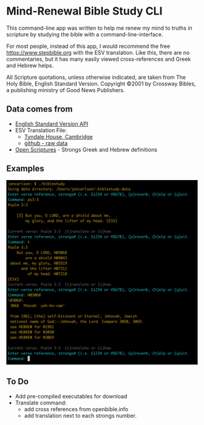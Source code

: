 # Mind-Renewal Bible Study CLI

This command-line app was written to help me renew my mind to truths in scripture by studying the bible with a command-line-interface.

For most people, instead of this app, I would recommend the free https://www.stepbible.org with the ESV translation.  Like this, there are no commentaries, but it has many easily viewed cross-references and Greek and Hebrew helps.

All Scripture quotations, unless otherwise indicated, are taken from The Holy Bible, English Standard Version. Copyright ©2001 by Crossway Bibles, a publishing ministry of Good News Publishers.

## Data comes from

* [English Standard Version API](https://api.esv.org/)
* ESV Translation File:
  * [Tyndale House, Cambridge](http://www.TyndaleHouse.com)
  * [github - raw data](https://github.com/tyndale/STEPBible-Data) 
* [Open Scriptures](https://github.com/openscriptures/strongs) - Strongs Greek and Hebrew definitions

## Examples

![Examples](https://github.com/joncrlsn/biblestudy/raw/master/images/biblestudy-cli.png)

## To Do

* Add pre-compiled executables for download
* Translate command:
  * add cross references from openbible.info
  * add translation next to each strongs number.
